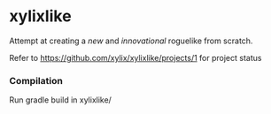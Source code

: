 # xylixlike
Attempt at creating a _new_ and _innovational_ roguelike from scratch.

Refer to https://github.com/xylix/xylixlike/projects/1 for project status

### Compilation
Run gradle build in xylixlike/
